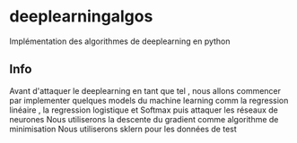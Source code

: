 # deeplearningalgos
Implémentation des algorithmes de deeplearning en python 
## Info
Avant d'attaquer le deeplearning en tant que tel , nous allons commencer par implementer quelques models du machine learning
comm la regression linéaire , la regression logistique et Softmax puis attaquer les réseaux de neurones
Nous utiliserons la descente du gradient comme algorithme de minimisation
Nous utiliserons sklern pour les données de test
